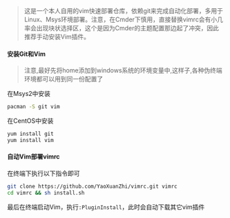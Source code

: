 >这是一个本人自用的vim快速部署仓库，依赖git来完成自动化部署，多用于Linux、Msys环境部署。注意，在Cmder下慎用，直接替换vimrc会有小几率会出现块状选择区，这个是因为Cmder的主题配置那边起了冲突，因此推荐手动安装Vim插件。

#### 安装Git和Vim
>注意,最好先将home添加到windows系统的环境变量中,这样子,各种伪终端环境都可以用到同一份配置了

在Msys2中安装
```sh
pacman -S git vim
```

在CentOS中安装
```sh
yum install git
yum install vim
``` 

#### 自动Vim部署vimrc
在终端下执行以下指令即可
```sh
git clone https://github.com/YaoXuanZhi/vimrc.git vimrc
cd vimrc && sh install.sh
```

最后在终端启动Vim，执行`:PluginInstall`，此时会自动下载其它vim插件 
